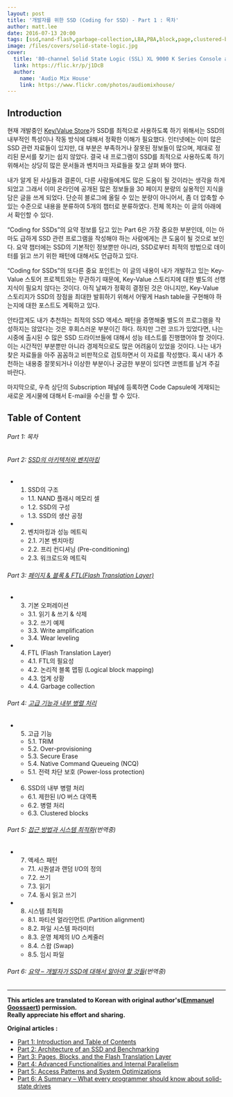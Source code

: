 ```yaml
---
layout: post
title: '개발자를 위한 SSD (Coding for SSD) - Part 1 : 목차'
author: matt.lee
date: 2016-07-13 20:00
tags: [ssd,nand-flash,garbage-collection,LBA,PBA,block,page,clustered-block]
image: /files/covers/solid-state-logic.jpg
cover:
  title: '80-channel Solid State Logic (SSL) XL 9000 K Series Console at Audio Mix House, Studio B'
  link: https://flic.kr/p/j1DcB
  author:
    name: 'Audio Mix House'
    link: https://www.flickr.com/photos/audiomixhouse/
---
```


## Introduction

현재 개발중인 [Key/Value Store](http://codecapsule.com/2012/11/07/ikvs-implementing-a-key-value-store-table-of-contents/)가
SSD를 최적으로 사용하도록 하기 위해서는 SSD의 내부적인 특성이나 작동 방식에 대해서 정확한 이해가 필요했다.
인터넷에는 이미 많은 SSD 관련 자료들이 있지만, 대 부분은 부족하거나 잘못된 정보들이 많으며, 제대로 정리된 문서를 찾기는 쉽지 않았다.
결국 내 프로그램이 SSD를 최적으로 사용하도록 하기 위해서는 상당히 많은 문서들과 벤치마크 자료들을 찾고 살펴 봐야 했다.

내가 알게 된 사실들과 결론이, 다른 사람들에게도 많은 도움이 될 것이라는 생각을 하게 되었고 그래서 이미 온라인에 공개된 많은 정보들을 30 페이지 분량의 실용적인 지식을 담은 글을 쓰게 되었다.
단순히 블로그에 올릴 수 있는 분량이 아니어서, 좀 더 압축할 수 있는 수준으로 내용을 분류하여 5개의 챕터로 분류하였다.
전체 목차는 이 글의 아래에서 확인할 수 있다.

“Coding for SSDs”의 요약 정보를 담고 있는 Part 6은 가장 중요한 부분인데,
이는 아마도 급하게 SSD 관련 프로그램을 작성해야 하는 사람에게는 큰 도움이 될 것으로 보인다.
요약 챕터에는 SSD의 기본적인 정보뿐만 아니라, SSD로부터 최적의 방법으로 데이터를 읽고 쓰기 위한 패턴에 대해서도 언급하고 있다.

“Coding for SSDs”의 또다른 중요 포인트는 이 글의 내용이 내가 개발하고 있는 Key-Value 스토어 프로젝트와는 무관하기 때문에,
Key-Value 스토리지에 대한 별도의 선행 지식이 필요치 않다는 것이다.
아직 날짜가 정확히 결정된 것은 아니지만,
Key-Value 스토리지가 SSD의 장점을 최대한 발휘하기 위해서 어떻게 Hash table을 구현해야 하는지에 대한 포스트도 계획하고 있다.

안타깝게도 내가 추천하는 최적의 SSD 액세스 패턴을 증명해줄 별도의 프로그램을 작성하지는 않았다는 것은 후회스러운 부분이긴 하다.
하지만 그런 코드가 있었다면, 나는 시중에 출시된 수 많은 SSD 드라이브들에 대해서 성능 테스트를 진행했어야 할 것이다.
이는 시간적인 부분뿐만 아니라 경제적으로도 많은 어려움이 있었을 것이다. 나는 내가 찾은 자료들을 아주 꼼꼼하고 비판적으로 검토하면서 이 자료를 작성했다. 혹시 내가 추천하는 내용중 잘못되거나 이상한 부분이나 궁금한 부분이 있다면 코멘트를 남겨 주길 바란다.

마지막으로, 우측 상단의 Subscription 패널에 등록하면 Code Capsule에 게재되는 새로운 게시물에 대해서 E-mail을 수신을 할 수 있다.


## Table of Content

###### Part 1: 목차

###### Part 2: [SSD의 아키텍처와 벤치마킹](/2016/07/14/coding-for-ssd-part-2/)

* 1. SSD의 구조
    * 1.1. NAND 플래시 메모리 셀
    * 1.2. SSD의 구성
    * 1.3. SSD의 생산 공정
* 2. 벤치마킹과 성능 메트릭
    * 2.1. 기본 벤치마킹
    * 2.2. 프리 컨디셔닝 (Pre-conditioning)
    * 2.3. 워크로드와 메트릭

###### Part 3: [페이지 & 블록 & FTL(Flash Translation Layer)](/2016/07/15/coding-for-ssd-part-3/)

* 3. 기본 오퍼레이션
    * 3.1. 읽기 & 쓰기 & 삭제
    * 3.2. 쓰기 예제
    * 3.3. Write amplification
    * 3.4. Wear leveling
* 4. FTL (Flash Translation Layer)
    * 4.1. FTL의 필요성
    * 4.2. 논리적 블록 맵핑 (Logical block mapping)
    * 4.3. 업계 상황
    * 4.4. Garbage collection

###### Part 4: [고급 기능과 내부 병렬 처리](/2016/07/16/coding-for-ssd-part-4/)

* 5. 고급 기능
    * 5.1. TRIM
    * 5.2. Over-provisioning
    * 5.3. Secure Erase
    * 5.4. Native Command Queueing (NCQ)
    * 5.1. 전력 차단 보호 (Power-loss protection)
* 6. SSD의 내부 병렬 처리
    * 6.1. 제한된 I/O 버스 대역폭
    * 6.2. 병렬 처리
    * 6.3. Clustered blocks

###### Part 5: [접근 방법과 시스템 최적화](#/2016/07/17/coding-for-ssd-part-5/)(번역중)

* 7. 액세스 패턴
    * 7.1. 시퀀셜과 랜덤 I/O의 정의
    * 7.2. 쓰기
    * 7.3. 읽기
    * 7.4. 동시 읽고 쓰기
* 8. 시스템 최적화
    * 8.1. 파티션 얼라인먼트 (Partition alignment)
    * 8.2. 파일 시스템 파라미터
    * 8.3. 운영 체제의 I/O 스케줄러
    * 8.4. 스왑 (Swap)
    * 8.5. 임시 파일

###### Part 6: [요약 – 개발자가 SSD에 대해서 알아야 할 것들](#/2016/07/18/coding-for-ssd-part-6/)(번역중)


---

**This articles are translated to Korean with original author's([Emmanuel Goossaert](http://www.goossaert.com/)) permission.  
    Really appreciate his effort and sharing.**

**Original articles :**

* [Part 1: Introduction and Table of Contents](http://codecapsule.com/2014/02/12/coding-for-ssds-part-1-introduction-and-table-of-contents/)
* [Part 2: Architecture of an SSD and Benchmarking](http://codecapsule.com/2014/02/12/coding-for-ssds-part-2-architecture-of-an-ssd-and-benchmarking/)
* [Part 3: Pages, Blocks, and the Flash Translation Layer](http://codecapsule.com/2014/02/12/coding-for-ssds-part-3-pages-blocks-and-the-flash-translation-layer/)
* [Part 4: Advanced Functionalities and Internal Parallelism](http://codecapsule.com/2014/02/12/coding-for-ssds-part-4-advanced-functionalities-and-internal-parallelism/)
* [Part 5: Access Patterns and System Optimizations](http://codecapsule.com/2014/02/12/coding-for-ssds-part-5-access-patterns-and-system-optimizations/)
* [Part 6: A Summary – What every programmer should know about solid-state drives](http://codecapsule.com/2014/02/12/coding-for-ssds-part-6-a-summary-what-every-programmer-should-know-about-solid-state-drives/)
